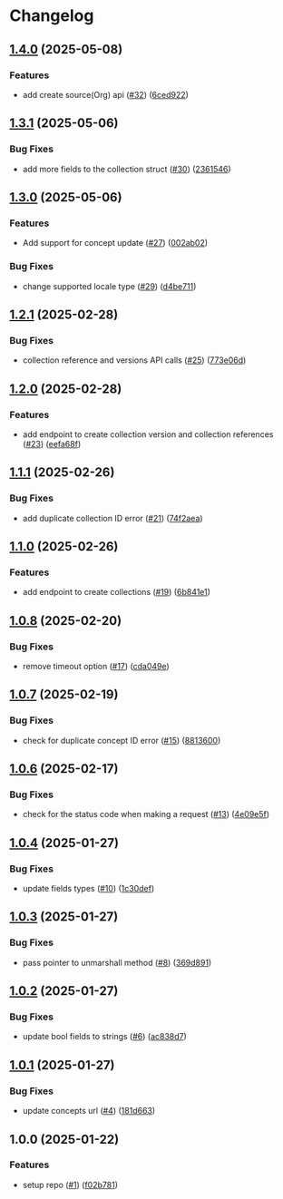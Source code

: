 # Changelog

## [1.4.0](https://github.com/savannahghi/ocl/compare/v1.3.1...v1.4.0) (2025-05-08)


### Features

* add create source(Org) api ([#32](https://github.com/savannahghi/ocl/issues/32)) ([6ced922](https://github.com/savannahghi/ocl/commit/6ced922309ca91285e5bc592927eae748c3c924f))

## [1.3.1](https://github.com/savannahghi/ocl/compare/v1.3.0...v1.3.1) (2025-05-06)


### Bug Fixes

* add more fields to the collection struct ([#30](https://github.com/savannahghi/ocl/issues/30)) ([2361546](https://github.com/savannahghi/ocl/commit/23615462a1543d9ce391dfea2c48ef06df35e4c7))

## [1.3.0](https://github.com/savannahghi/ocl/compare/v1.2.1...v1.3.0) (2025-05-06)


### Features

* Add support for concept update ([#27](https://github.com/savannahghi/ocl/issues/27)) ([002ab02](https://github.com/savannahghi/ocl/commit/002ab02938bd31c2d616e64e84976d57bdd9cb91))


### Bug Fixes

* change supported locale type ([#29](https://github.com/savannahghi/ocl/issues/29)) ([d4be711](https://github.com/savannahghi/ocl/commit/d4be7113c5f2efcc504a59718d3247c38c2c4477))

## [1.2.1](https://github.com/savannahghi/ocl/compare/v1.2.0...v1.2.1) (2025-02-28)


### Bug Fixes

* collection reference and versions API calls ([#25](https://github.com/savannahghi/ocl/issues/25)) ([773e06d](https://github.com/savannahghi/ocl/commit/773e06d14d00fca5d54d73ece358ce3ddca3ffa8))

## [1.2.0](https://github.com/savannahghi/ocl/compare/v1.1.1...v1.2.0) (2025-02-28)


### Features

* add endpoint to create collection version and collection references ([#23](https://github.com/savannahghi/ocl/issues/23)) ([eefa68f](https://github.com/savannahghi/ocl/commit/eefa68f23484178581d8f877c5603c6f6c8eb0b4))

## [1.1.1](https://github.com/savannahghi/ocl/compare/v1.1.0...v1.1.1) (2025-02-26)


### Bug Fixes

* add duplicate collection ID error ([#21](https://github.com/savannahghi/ocl/issues/21)) ([74f2aea](https://github.com/savannahghi/ocl/commit/74f2aeac48fc1dd277bd0f2238da00750ffdce85))

## [1.1.0](https://github.com/savannahghi/ocl/compare/v1.0.8...v1.1.0) (2025-02-26)


### Features

* add endpoint to create collections ([#19](https://github.com/savannahghi/ocl/issues/19)) ([6b841e1](https://github.com/savannahghi/ocl/commit/6b841e175cbe2eeaaf98aad39edb9f5f0e2867d9))

## [1.0.8](https://github.com/savannahghi/ocl/compare/v1.0.7...v1.0.8) (2025-02-20)


### Bug Fixes

* remove timeout option ([#17](https://github.com/savannahghi/ocl/issues/17)) ([cda049e](https://github.com/savannahghi/ocl/commit/cda049e3cfaadd3fbbf92a3f3f65b631994c6f99))

## [1.0.7](https://github.com/savannahghi/ocl/compare/v1.0.6...v1.0.7) (2025-02-19)


### Bug Fixes

* check for duplicate concept ID error ([#15](https://github.com/savannahghi/ocl/issues/15)) ([8813600](https://github.com/savannahghi/ocl/commit/8813600833af27100f5f4727e46eed4b0a69105f))

## [1.0.6](https://github.com/savannahghi/ocl/compare/v1.0.5...v1.0.6) (2025-02-17)


### Bug Fixes

* check for the status code when making a request ([#13](https://github.com/savannahghi/ocl/issues/13)) ([4e09e5f](https://github.com/savannahghi/ocl/commit/4e09e5f3e8fc370b94257be0de0d3356b8312f66))

## [1.0.4](https://github.com/savannahghi/ocl/compare/v1.0.3...v1.0.4) (2025-01-27)


### Bug Fixes

* update fields types ([#10](https://github.com/savannahghi/ocl/issues/10)) ([1c30def](https://github.com/savannahghi/ocl/commit/1c30def20421f1258089a0bff5abeed5e8302bc8))

## [1.0.3](https://github.com/savannahghi/ocl/compare/v1.0.2...v1.0.3) (2025-01-27)


### Bug Fixes

* pass pointer to unmarshall method ([#8](https://github.com/savannahghi/ocl/issues/8)) ([369d891](https://github.com/savannahghi/ocl/commit/369d891cb96a2e5d6a1a00e8c93c00a0a71449e7))

## [1.0.2](https://github.com/savannahghi/ocl/compare/v1.0.1...v1.0.2) (2025-01-27)


### Bug Fixes

* update bool fields to strings ([#6](https://github.com/savannahghi/ocl/issues/6)) ([ac838d7](https://github.com/savannahghi/ocl/commit/ac838d733e9d1486a77329c1219283c6c66f4bbf))

## [1.0.1](https://github.com/savannahghi/ocl/compare/v1.0.0...v1.0.1) (2025-01-27)


### Bug Fixes

* update concepts url ([#4](https://github.com/savannahghi/ocl/issues/4)) ([181d663](https://github.com/savannahghi/ocl/commit/181d663175c94bc4f3e9d634f29fefa4b45634d8))

## 1.0.0 (2025-01-22)


### Features

* setup repo ([#1](https://github.com/savannahghi/ocl/issues/1)) ([f02b781](https://github.com/savannahghi/ocl/commit/f02b781dcedd3c9b308c61de5275db40d16fbace))
